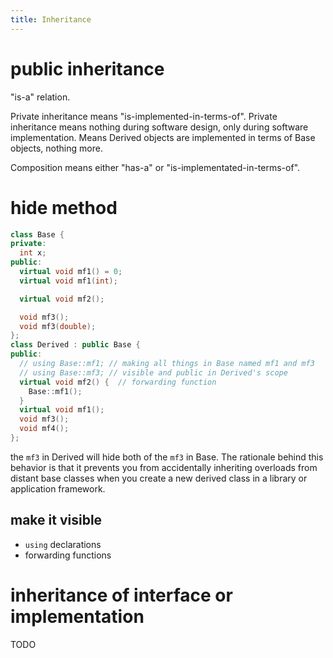```yaml
---
title: Inheritance
---
```


# public inheritance
"is-a" relation.

Private inheritance means "is-implemented-in-terms-of".
Private inheritance means nothing during software design,
only during software implementation.
Means Derived objects are implemented in terms of Base objects, nothing more.

Composition means either "has-a" or "is-implementated-in-terms-of".

# hide method

```c++
class Base {
private:
  int x;
public:
  virtual void mf1() = 0;
  virtual void mf1(int);

  virtual void mf2();

  void mf3();
  void mf3(double);
};
class Derived : public Base {
public:
  // using Base::mf1; // making all things in Base named mf1 and mf3
  // using Base::mf3; // visible and public in Derived's scope
  virtual void mf2() {  // forwarding function
    Base::mf1();
  }
  virtual void mf1();
  void mf3();
  void mf4();
};
```

the `mf3` in Derived will hide both of the `mf3` in Base.
The rationale behind this behavior is that
it prevents you from accidentally inheriting overloads from distant base classes
when you create a new derived class in a library or application framework.

## make it visible
* `using` declarations
* forwarding functions

# inheritance of interface or implementation
TODO
